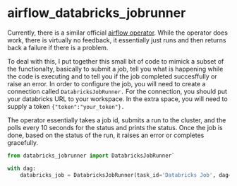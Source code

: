 # airflow_databricks_jobrunner
Currently, there is a similar official [airflow operator](https://airflow.apache.org/docs/apache-airflow-providers-databricks/stable/operators.html). While the operator does work, there is virtually no feedback, it essentially just runs and then returns back a failure if there is a problem. 

To deal with this, I put together this small bit of code to mimick a subset of the functionalty, basically to submit a job, tell you what is happening while the code is executing and to tell you if the job completed succesffully or raise an error. In order to configure the job, you will need to create a connection called `DatabricksJobRunner.` For the connection, you should put your databricks URL to your workspace. In the extra space, you will need to supply a token `{"token":"your_token"}.` 

The operator essentially takes a job id, submits a run to the cluster, and the polls every 10 seconds for the status and prints the status. Once the job is done, based on the status of the run, it raises an error or completes gracefully. 

```python
from databricks_jobrunner import DatabricksJobRunner`

with dag:
    databricks_job = DatabricksJobRunner(task_id='Databricks Job', dag=dag, jobid='id of your job', notebook_params:'params_you_want_to_pass')
```
